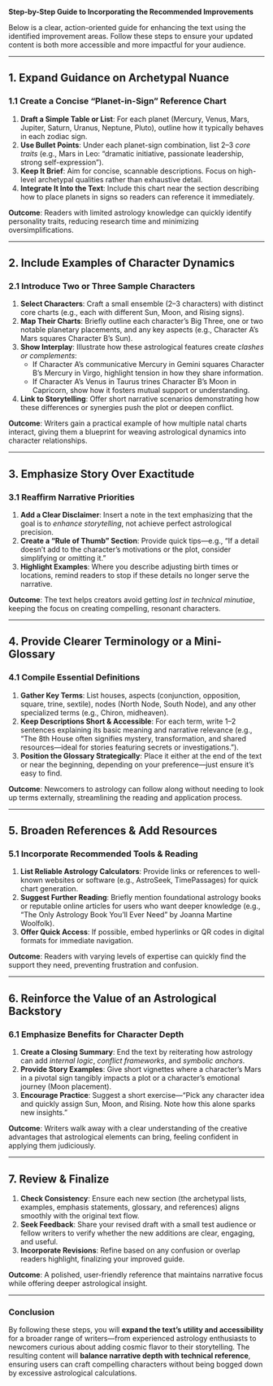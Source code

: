 **Step-by-Step Guide to Incorporating the Recommended Improvements**

Below is a clear, action-oriented guide for enhancing the text using the identified improvement areas. Follow these steps to ensure your updated content is both more accessible and more impactful for your audience.

---

## 1. Expand Guidance on Archetypal Nuance

### 1.1 Create a Concise “Planet-in-Sign” Reference Chart

1. **Draft a Simple Table or List**: For each planet (Mercury, Venus, Mars, Jupiter, Saturn, Uranus, Neptune, Pluto), outline how it typically behaves in each zodiac sign.
2. **Use Bullet Points**: Under each planet-sign combination, list 2–3 _core traits_ (e.g., Mars in Leo: “dramatic initiative, passionate leadership, strong self-expression”).
3. **Keep It Brief**: Aim for concise, scannable descriptions. Focus on high-level archetypal qualities rather than exhaustive detail.
4. **Integrate It Into the Text**: Include this chart near the section describing how to place planets in signs so readers can reference it immediately.

**Outcome**: Readers with limited astrology knowledge can quickly identify personality traits, reducing research time and minimizing oversimplifications.

---

## 2. Include Examples of Character Dynamics

### 2.1 Introduce Two or Three Sample Characters

1. **Select Characters**: Craft a small ensemble (2–3 characters) with distinct core charts (e.g., each with different Sun, Moon, and Rising signs).
2. **Map Their Charts**: Briefly outline each character’s Big Three, one or two notable planetary placements, and any key aspects (e.g., Character A’s Mars squares Character B’s Sun).
3. **Show Interplay**: Illustrate how these astrological features create _clashes or complements_:
   - If Character A’s communicative Mercury in Gemini squares Character B’s Mercury in Virgo, highlight tension in how they share information.
   - If Character A’s Venus in Taurus trines Character B’s Moon in Capricorn, show how it fosters mutual support or understanding.
4. **Link to Storytelling**: Offer short narrative scenarios demonstrating how these differences or synergies push the plot or deepen conflict.

**Outcome**: Writers gain a practical example of how multiple natal charts interact, giving them a blueprint for weaving astrological dynamics into character relationships.

---

## 3. Emphasize Story Over Exactitude

### 3.1 Reaffirm Narrative Priorities

1. **Add a Clear Disclaimer**: Insert a note in the text emphasizing that the goal is to _enhance storytelling_, not achieve perfect astrological precision.
2. **Create a “Rule of Thumb” Section**: Provide quick tips—e.g., “If a detail doesn’t add to the character’s motivations or the plot, consider simplifying or omitting it.”
3. **Highlight Examples**: Where you describe adjusting birth times or locations, remind readers to stop if these details no longer serve the narrative.

**Outcome**: The text helps creators avoid getting _lost in technical minutiae_, keeping the focus on creating compelling, resonant characters.

---

## 4. Provide Clearer Terminology or a Mini-Glossary

### 4.1 Compile Essential Definitions

1. **Gather Key Terms**: List houses, aspects (conjunction, opposition, square, trine, sextile), nodes (North Node, South Node), and any other specialized terms (e.g., Chiron, midheaven).
2. **Keep Descriptions Short & Accessible**: For each term, write 1–2 sentences explaining its basic meaning and narrative relevance (e.g., “The 8th House often signifies mystery, transformation, and shared resources—ideal for stories featuring secrets or investigations.”).
3. **Position the Glossary Strategically**: Place it either at the end of the text or near the beginning, depending on your preference—just ensure it’s easy to find.

**Outcome**: Newcomers to astrology can follow along without needing to look up terms externally, streamlining the reading and application process.

---

## 5. Broaden References & Add Resources

### 5.1 Incorporate Recommended Tools & Reading

1. **List Reliable Astrology Calculators**: Provide links or references to well-known websites or software (e.g., AstroSeek, TimePassages) for quick chart generation.
2. **Suggest Further Reading**: Briefly mention foundational astrology books or reputable online articles for users who want deeper knowledge (e.g., “The Only Astrology Book You’ll Ever Need” by Joanna Martine Woolfolk).
3. **Offer Quick Access**: If possible, embed hyperlinks or QR codes in digital formats for immediate navigation.

**Outcome**: Readers with varying levels of expertise can quickly find the support they need, preventing frustration and confusion.

---

## 6. Reinforce the Value of an Astrological Backstory

### 6.1 Emphasize Benefits for Character Depth

1. **Create a Closing Summary**: End the text by reiterating how astrology can add _internal logic_, _conflict frameworks_, and _symbolic anchors_.
2. **Provide Story Examples**: Give short vignettes where a character’s Mars in a pivotal sign tangibly impacts a plot or a character’s emotional journey (Moon placement).
3. **Encourage Practice**: Suggest a short exercise—“Pick any character idea and quickly assign Sun, Moon, and Rising. Note how this alone sparks new insights.”

**Outcome**: Writers walk away with a clear understanding of the creative advantages that astrological elements can bring, feeling confident in applying them judiciously.

---

## 7. Review & Finalize

1. **Check Consistency**: Ensure each new section (the archetypal lists, examples, emphasis statements, glossary, and references) aligns smoothly with the original text flow.
2. **Seek Feedback**: Share your revised draft with a small test audience or fellow writers to verify whether the new additions are clear, engaging, and useful.
3. **Incorporate Revisions**: Refine based on any confusion or overlap readers highlight, finalizing your improved guide.

**Outcome**: A polished, user-friendly reference that maintains narrative focus while offering deeper astrological insight.

---

### Conclusion

By following these steps, you will **expand the text’s utility and accessibility** for a broader range of writers—from experienced astrology enthusiasts to newcomers curious about adding cosmic flavor to their storytelling. The resulting content will **balance narrative depth with technical reference**, ensuring users can craft compelling characters without being bogged down by excessive astrological calculations.
